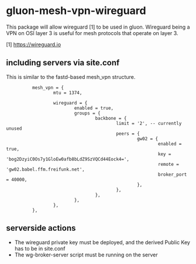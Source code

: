 # gluon-mesh-vpn-wireguard

This package will allow wireguard [1] to be used in gluon. Wireguard being a
VPN on OSI layer 3 is useful for mesh protocols that operate on layer 3.

[1] https://wireguard.io

## including servers via site.conf
This is similar to the fastd-based mesh_vpn structure.

```
          mesh_vpn = {
                  mtu = 1374,

                  wireguard = {
                          enabled = true,
                          groups = {
                                  backbone = {
                                          limit = '2', -- currently unused
                                          peers = {
                                                  gw02 = {
                                                          enabled = true,
                                                          key = 'bog2DzyiC0Os7y1GloEw0afb8bLdZ9SzVQCd44Eock4=',
                                                          remote = 'gw02.babel.ffm.freifunk.net',
                                                          broker_port = 40000,
                                                  },
                                          },
                                  },
                          },
                  },
          },

```

## serverside actions
* The wireguard private key must be deployed, and the derived Public Key has to be in site.conf
* The wg-broker-server script must be running on the server

